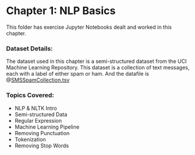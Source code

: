 # Chapter 1: NLP Basics

This folder has exercise Jupyter Notebooks dealt and worked in this chapter.
### Dataset Details: 
The dataset used in this chapter is a semi-structured dataset from the UCI Machine Learning Repository. This dataset is a collection of text messages, each with a label of either spam or ham. And the datafile is @[SMSSpamCollection.tsv](https://github.com/shreyagopal/NLP-with-Python-for-Machine-Learning-Essential-Training-Assignments/blob/master/1.%20NLP%20Basics/SMSSpamCollection.tsv)
### Topics Covered:
* NLP & NLTK Intro
* Semi-structured Data
* Regular Expression
* Machine Learning Pipeline
* Removing Punctuation
* Tokenization
* Removing Stop Words
